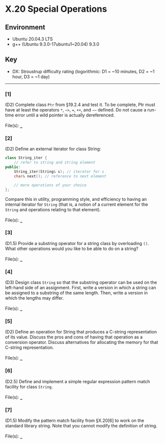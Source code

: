 # X.20 Special Operations

## Environment
- Ubuntu 20.04.3 LTS
- g++ (Ubuntu 9.3.0-17ubuntu1~20.04) 9.3.0

## Key
- DX: Stroustrup difficulty rating (logorithmic: D1 = ~10 minutes, D2 = ~1 hour, D3 = ~1 day)

---

### \[1\]
(D2) Complete class `Ptr` from §19.2.4 and test it. To be complete, Ptr must have at least the operators `*`, `−>`, `=`, `++`, and `−−` defined. Do not cause a run-time error until a wild pointer is actually dereferenced.\
\
File(s): [`_`](./)

### \[2\]
(D2) Define an external iterator for class String:
```C++
class String_iter {
    // refer to string and string element
public:
    String_iter(String& s); // iterator for s
    char& next(); // reference to next element

    // more operations of your choice
};
```
Compare this in utility, programming style, and efficiency to having an internal iterator for `String` (that is, a notion of a current element for the `String` and operations relating to that element).\
\
File(s): [`_`](./)

### \[3\]
(D1.5) Provide a substring operator for a string class by overloading `()`. What other operations would you like to be able to do on a string?\
\
File(s): [`_`](./)

### \[4\]
(D3) Design class `String` so that the substring operator can be used on the left-hand side of an assignment. First, write a version in which a string can be assigned to a substring of the same length. Then, write a version in which the lengths may differ.\
\
File(s): [`_`](./)

### \[5\]
(D2) Define an operation for String that produces a C-string representation of its value. Discuss the pros and cons of having that operation as a conversion operator. Discuss alternatives for allocating the memory for that C-string representation.\
\
File(s): [`_`](./)

### \[6\]
(D2.5) Define and implement a simple regular expression pattern match facility for class `String`.\
\
File(s): [`_`](./)

### \[7\]
(D1.5) Modify the pattern match facility from §X.20\[6\] to work on the standard library string. Note that you cannot modify the definition of string.\
\
File(s): [`_`](./)
